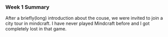 ### Week 1 Summary

After a briefly(long) introduction about the couse, we were invited to join a city tour in mindcraft. I have never played Mindcraft before and l got completely lost in that game. 
